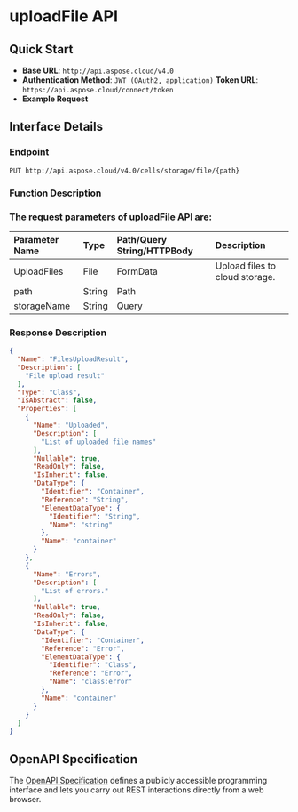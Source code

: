# **uploadFile API**

 

## **Quick Start**

- **Base URL**: `http://api.aspose.cloud/v4.0`
- **Authentication Method**: `JWT (OAuth2, application)`  **Token URL**: `https://api.aspose.cloud/connect/token`
- **Example Request** 
<script src="https://gist.github.com/aspose-cells-cloud-gists/8a5b324fdf3e574dbd747c1a1e24b05d.js?file=Example40_UploadFile.cs"></script>

## **Interface Details**

### **Endpoint** 

```
PUT http://api.aspose.cloud/v4.0/cells/storage/file/{path}
```

### **Function Description**

### The request parameters of **uploadFile** API are: 

| Parameter Name | Type | Path/Query String/HTTPBody | Description | 
| :- | :- | :- |:- | 
|UploadFiles|File|FormData|Upload files to cloud storage.|
|path|String|Path||
|storageName|String|Query||


### **Response Description**
```json
{
  "Name": "FilesUploadResult",
  "Description": [
    "File upload result"
  ],
  "Type": "Class",
  "IsAbstract": false,
  "Properties": [
    {
      "Name": "Uploaded",
      "Description": [
        "List of uploaded file names"
      ],
      "Nullable": true,
      "ReadOnly": false,
      "IsInherit": false,
      "DataType": {
        "Identifier": "Container",
        "Reference": "String",
        "ElementDataType": {
          "Identifier": "String",
          "Name": "string"
        },
        "Name": "container"
      }
    },
    {
      "Name": "Errors",
      "Description": [
        "List of errors."
      ],
      "Nullable": true,
      "ReadOnly": false,
      "IsInherit": false,
      "DataType": {
        "Identifier": "Container",
        "Reference": "Error",
        "ElementDataType": {
          "Identifier": "Class",
          "Reference": "Error",
          "Name": "class:error"
        },
        "Name": "container"
      }
    }
  ]
}
```

## OpenAPI Specification

The [OpenAPI Specification](https://reference.aspose.cloud/cells/#/FileController/UploadFile) defines a publicly accessible programming interface and lets you carry out REST interactions directly from a web browser.

